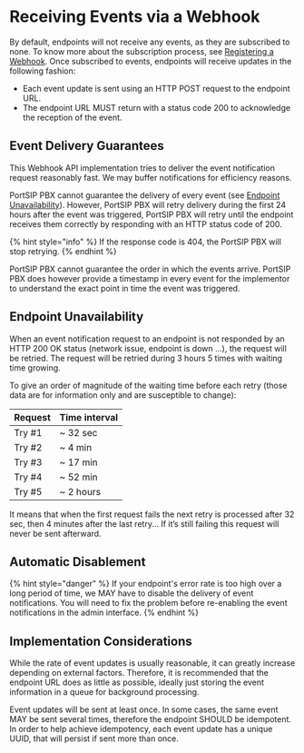 # Receiving Events via a Webhook

By default, endpoints will not receive any events, as they are subscribed to none. To know more about the subscription process, see [Registering a Webhook](registering-a-webhook.md). Once subscribed to events, endpoints will receive updates in the following fashion:

* Each event update is sent using an HTTP POST request to the endpoint URL.
* The endpoint URL MUST return with a status code 200 to acknowledge the reception of the event.

## Event Delivery Guarantees <a href="#event-delivery-guarantees" id="event-delivery-guarantees"></a>

This Webhook API implementation tries to deliver the event notification request reasonably fast. We may buffer notifications for efficiency reasons.

PortSIP PBX cannot guarantee the delivery of every event (see [Endpoint Unavailability](receiving-events-via-a-webhook.md#endpoint-unavailability)). However, PortSIP PBX will retry delivery during the first 24 hours after the event was triggered, PortSIP PBX will retry until the endpoint receives them correctly by responding with an HTTP status code of 200.

{% hint style="info" %}
If the response code is 404, the PortSIP PBX will stop retrying.
{% endhint %}

PortSIP PBX cannot guarantee the order in which the events arrive. PortSIP PBX does however provide a timestamp in every event for the implementor to understand the exact point in time the event was triggered.

## Endpoint Unavailability <a href="#endpoint-unavailability" id="endpoint-unavailability"></a>

When an event notification request to an endpoint is not responded by an HTTP 200 OK status (network issue, endpoint is down ...), the request will be retried. The request will be retried during 3 hours 5 times with waiting time growing.

To give an order of magnitude of the waiting time before each retry (those data are for information only and are susceptible to change):

| Request | Time interval |
| ------- | ------------- |
| Try #1  | \~ 32 sec     |
| Try #2  | \~ 4 min      |
| Try #3  | \~ 17 min     |
| Try #4  | \~ 52 min     |
| Try #5  | \~ 2 hours    |

It means that when the first request fails the next retry is processed after 32 sec, then 4 minutes after the last retry... If it’s still failing this request will never be sent afterward.

## Automatic Disablement

{% hint style="danger" %}
If your endpoint's error rate is too high over a long period of time, we MAY have to disable the delivery of event notifications. You will need to fix the problem before re-enabling the event notifications in the admin interface.
{% endhint %}

## Implementation Considerations <a href="#implementation-considerations" id="implementation-considerations"></a>

While the rate of event updates is usually reasonable, it can greatly increase depending on external factors. Therefore, it is recommended that the endpoint URL does as little as possible, ideally just storing the event information in a queue for background processing.

Event updates will be sent at least once. In some cases, the same event MAY be sent several times, therefore the endpoint SHOULD be idempotent. In order to help achieve idempotency, each event update has a unique UUID, that will persist if sent more than once.

